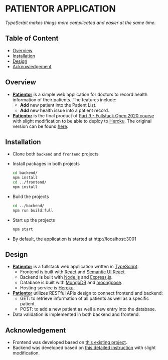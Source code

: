 # PATIENTOR APPLICATION

_TypeScript makes things more complicated and easier at the same time._   

## Table of Content
- [Overview](#Overview)
- [Installation](#Installation)
- [Design](#Design)
- [Acknowledgement](#Acknowledgement)

## Overview
- [**Patientor**][app-link] is a simple web application for doctors to record health information of their patients. The features include:    
  - **Add** new patient into the Patient List.   
  - **Add** new health issue into a patient record.  
- [**Patientor**][app-link] is the final product of [Part 9 - Fullstack Open 2020 course][part-9-link] with slight modification to be able to deploy to [Heroku][heroku-homepage]. The original version can be found [here][original-version-link].

## Installation
- Clone both `backend` and `frontend` projects
- Install packages in both projects   

  ```bash
  cd backend/
  npm install
  cd ../frontend/
  npm install
  ```
- Build the projects   

  ```bash
  cd ../backend/
  npm run build:full
  ```   
- Start up the projects

  ```bash
  npm start
  ```
- By default, the application is started at http://localhost:3001

## Design  
- [**Patientor**][app-link] is a fullstack web application written in [TypeScript][typescript-homepage].
  - Frontend is built with [React][react-homepage] and [Semantic UI React][semantic-ui-react-homepage].
  - Backend is built with [Node.js][nodejs-homepage] and [Express.js][expressjs-homepage].
  - Database is built with [MongoDB][mongodb-homepage] and [moongoose][mongoose-homepage].
  - Hosting service is [Heroku][heroku-homepage].
- [**Patientor**][app-link] utilizes RESTful APIs design to connect frontend and backend:  
  - GET: to retrieve information of all patients as well as a specific patient.
  - POST: to add a new patient as well a new entry into the database.
- Data validation is implemented in both backend and frontend.

## Acknowledgement
- Frontend was developed based on [this existing project][original-front-end-github].     
- Backend was developed based on [this detailed instruction][part-9-link] with slight modification.


[app-link]: https://github.com/minhvo-dev/MOOC.fi-Full-Stack-Open-2020/tree/dev/part_09/patientor
[part-9-link]: https://fullstackopen.com/en/part9   
[original-version-link]: https://github.com/minhvo-dev/MOOC.fi-Full-Stack-Open-2020/tree/882ce1bdefa3ad3a912ab0ee7f92148de1728ff1/part_09/patientor   
[original-front-end-github]: https://github.com/fullstack-hy2020/patientor
[heroku-homepage]: https://www.heroku.com/  
[mongodb-homepage]: https://www.mongodb.com/    
[mongoose-homepage]: https://mongoosejs.com/  
[nodejs-homepage]: https://nodejs.org/en/   
[expressjs-homepage]: https://expressjs.com/   
[react-homepage]: https://reactjs.org/   
[semantic-ui-react-homepage]: https://react.semantic-ui.com/   
[typescript-homepage]: https://www.typescriptlang.org/
